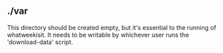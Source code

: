 ./var
-----

This directory should be created empty, but it's essential to the
running of whatweekisit. It needs to be writable by whichever
user runs the 'download-data' script.

